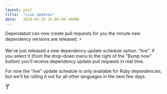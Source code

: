 ```yaml
---
layout: post
title:  "Live updates"
date:   2018-03-25 16:00:00 +0000
---
```


Dependabot can now create pull requests for you the minute new dependency
versions are released. ⚡️

We've just released a new dependency update schedule option: "live". If you
select it (from the drop-down menu to the right of the "Bump now" button) you'll
receive dependency update pull requests in real time.

For now the "live" update schedule is only available for Ruby dependencies, but
we'll be rolling it out for all other languages in the next few days.

🍸
